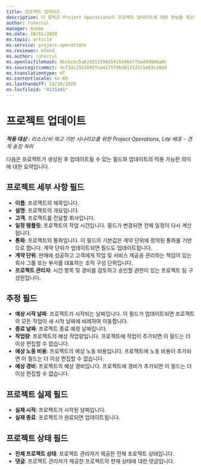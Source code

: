 ```yaml
---
title: 프로젝트 업데이트
description: 이 항목은 Project Operations의 프로젝트 업데이트에 대한 정보를 제공합니다.
author: ruhercul
manager: Annbe
ms.date: 10/01/2020
ms.topic: article
ms.service: project-operations
ms.reviewer: kfend
ms.author: ruhercul
ms.openlocfilehash: 8bcbc6c5a62d252398d541649647fbad49006a0c
ms.sourcegitcommit: 4cf1dc1561b92fca4175f0b3813133c5e63ce8e6
ms.translationtype: HT
ms.contentlocale: ko-KR
ms.lasthandoff: 10/28/2020
ms.locfileid: "4131441"
---
```

# <a name="update-a-project"></a>프로젝트 업데이트

_**적용 대상 :** 리소스/비 재고 기반 시나리오를 위한 Project Operations, Lite 배포 - 견적 송장 처리_

다음은 프로젝트가 생성된 후 업데이트될 수 있는 필드와 업데이트의 적용 가능한 의미에 대한 요약입니다.

## <a name="project-detail-fields"></a>프로젝트 세부 사항 필드

- **이름**: 프로젝트의 제목입니다.
- **설명**: 프로젝트의 개요입니다.
- **고객**: 프로젝트를 전달할 회사입니다.
- **일정 템플릿**: 프로젝트의 작업 시간입니다. 필드가 변경되면 전체 일정이 다시 계산됩니다.
- **통화**: 프로젝트의 통화입니다. 이 필드의 기본값은 계약 단위에 정의된 통화를 기반으로 합니다. 계약 단위가 업데이트되면 필드도 업데이트됩니다.
- **계약 단위**: 판매에 성공하고 고객에게 작업 및 서비스 제공을 관리하는 책임이 있는 회사 그룹 또는 부서를 대표하는 조직 구성 단위입니다. 
- **프로젝트 관리자**: 시간 항목 및 경비를 검토하고 승인할 권한이 있는 프로젝트 팀 구성원입니다.

## <a name="estimate-fields"></a>추정 필드

- **예상 시작 날짜**: 프로젝트가 시작되는 날짜입니다. 이 필드가 업데이트되면 프로젝트의 모든 작업이 새 시작 날짜에 비례하여 이동합니다.
- **종료 날짜**: 프로젝트 종료 예정 날짜입니다.
- **작업량**: 프로젝트의 예상 작업량입니다. 프로젝트에 작업이 추가되면 이 필드는 더 이상 편집할 수 없습니다.
- **예상 노동 비용**: 프로젝트의 예상 노동 비용입니다. 프로젝트에 노동 비용이 추가되면 이 필드는 더 이상 편집할 수 없습니다.
- **예상 경비**: 프로젝트의 예상 경비입니다. 프로젝트에 경비가 추가되면 이 필드는 더 이상 편집할 수 없습니다.

## <a name="project-actual-fields"></a>프로젝트 실제 필드
- **실제 시작**: 프로젝트가 시작된 날짜입니다.
- **실제 종료**: 프로젝트가 완료되면 업데이트됩니다.

## <a name="project-status-fields"></a>프로젝트 상태 필드

- **전체 프로젝트 상태**: 프로젝트 관리자가 제공한 전체 프로젝트 상태입니다.
- **댓글**: 프로젝트 관리자가 제공한 프로젝트의 현재 상태에 대한 댓글입니다.

